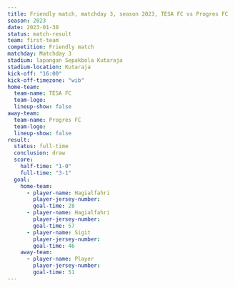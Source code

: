 ```yaml
---
title: Friendly match, matchday 3, season 2023, TESA FC vs Progres FC
season: 2023
date: 2023-01-30
status: match-result
team: first-team
competition: Friendly match
matchday: Matchday 3
stadium: lapangan Sepakbola Kutaraja
stadium-location: Kutaraja
kick-off: "16:00"
kick-off-timezone: "wib"
home-team:
  team-name: TESA FC
  team-logo: 
  lineup-show: false
away-team:
  team-name: Progres FC
  team-logo: 
  lineup-show: false
result:
  status: full-time
  conclusion: draw
  score:
    half-time: "1-0"
    full-time: "3-1"
  goal:
    home-team:
      - player-name: Hagialfahri
        player-jersey-number: 
        goal-time: 28
      - player-name: Hagialfahri
        player-jersey-number: 
        goal-time: 57
      - player-name: Sigit
        player-jersey-number: 
        goal-time: 46
    away-team:
      - player-name: Player
        player-jersey-number: 
        goal-time: 51
---
```

